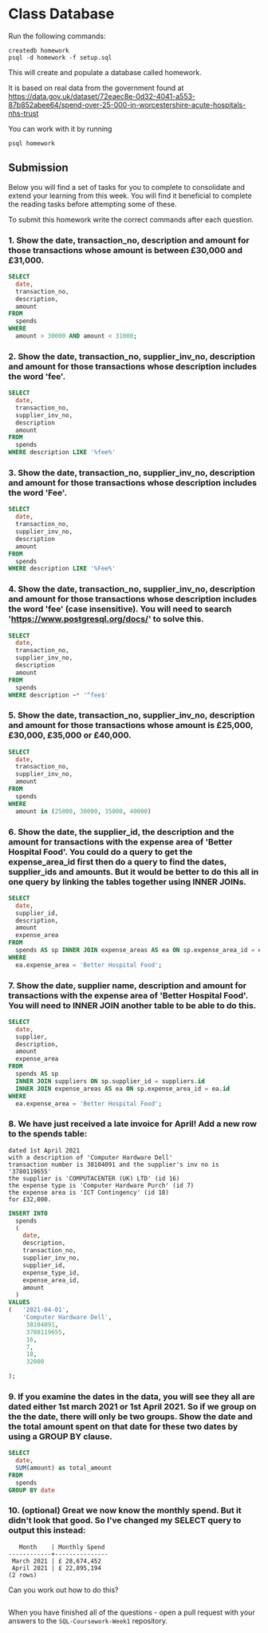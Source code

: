 # Class Database

Run the following commands:

```
createdb homework
psql -d homework -f setup.sql
```

This will create and populate a database called homework.

It is based on real data from the government found at
https://data.gov.uk/dataset/72eaec8e-0d32-4041-a553-87b852abee64/spend-over-25-000-in-worcestershire-acute-hospitals-nhs-trust

You can work with it by running

```
psql homework
```

## Submission

Below you will find a set of tasks for you to complete to consolidate and extend your learning from this week. You will find it beneficial to complete the reading tasks before attempting some of these.

To submit this homework write the correct commands after each question.

### 1. Show the date, transaction_no, description and amount for those transactions whose amount is between £30,000 and £31,000.

```sql
SELECT
  date,
  transaction_no,
  description,
  amount
FROM
  spends
WHERE
  amount > 30000 AND amount < 31000;

```

### 2. Show the date, transaction_no, supplier_inv_no, description and amount for those transactions whose description includes the word 'fee'.

```sql
SELECT
  date,
  transaction_no,
  supplier_inv_no,
  description
  amount
FROM
  spends
WHERE description LIKE '%fee%'

```

### 3. Show the date, transaction_no, supplier_inv_no, description and amount for those transactions whose description includes the word 'Fee'.

```sql
SELECT
  date,
  transaction_no,
  supplier_inv_no,
  description
  amount
FROM
  spends
WHERE description LIKE '%Fee%'
```

### 4. Show the date, transaction_no, supplier_inv_no, description and amount for those transactions whose description includes the word 'fee' (case insensitive). You will need to search 'https://www.postgresql.org/docs/' to solve this.

```sql
SELECT
  date,
  transaction_no,
  supplier_inv_no,
  description
  amount
FROM
  spends
WHERE description ~* '^fee$'

```

### 5. Show the date, transaction_no, supplier_inv_no, description and amount for those transactions whose amount is £25,000, £30,000, £35,000 or £40,000.

```sql
SELECT
  date,
  transaction_no,
  supplier_inv_no,
  amount
FROM
  spends
WHERE
  amount in (25000, 30000, 35000, 40000)
```

### 6. Show the date, the supplier_id, the description and the amount for transactions with the expense area of 'Better Hospital Food'. You could do a query to get the expense_area_id first then do a query to find the dates, supplier_ids and amounts. But it would be better to do this all in one query by linking the tables together using INNER JOINs.

```sql
SELECT
  date,
  supplier_id,
  description,
  amount
  expense_area
FROM
  spends AS sp INNER JOIN expense_areas AS ea ON sp.expense_area_id = ea.id
WHERE
  ea.expense_area = 'Better Hospital Food';
```

### 7. Show the date, supplier name, description and amount for transactions with the expense area of 'Better Hospital Food'. You will need to INNER JOIN another table to be able to do this.

```sql
SELECT
  date,
  supplier,
  description,
  amount
  expense_area
FROM
  spends AS sp 
  INNER JOIN suppliers ON sp.supplier_id = suppliers.id
  INNER JOIN expense_areas AS ea ON sp.expense_area_id = ea.id
WHERE
  ea.expense_area = 'Better Hospital Food';
```

### 8. We have just received a late invoice for April! Add a new row to the spends table:

    dated 1st April 2021
    with a description of 'Computer Hardware Dell'
    transaction number is 38104091 and the supplier's inv no is '3780119655'
    the supplier is 'COMPUTACENTER (UK) LTD' (id 16)
    the expense type is 'Computer Hardware Purch' (id 7)
    the expense area is 'ICT Contingency' (id 18)
    for £32,000.

```sql
INSERT INTO
  spends 
  (
    date,
    description,
    transaction_no, 
    supplier_inv_no,
    supplier_id, 
    expense_type_id,
    expense_area_id,
    amount
  )
VALUES
(   '2021-04-01',
    'Computer Hardware Dell',
     38104091,
     3780119655,
     16,
     7,
     18,
     32000

);
```

### 9. If you examine the dates in the data, you will see they all are dated either 1st march 2021 or 1st April 2021. So if we group on the the date, there will only be two groups. Show the date and the total amount spent on that date for these two dates by using a GROUP BY clause.

```sql
SELECT
  date,
  SUM(amount) as total_amount
FROM
  spends
GROUP BY date
```

### 10. (optional) Great we now know the monthly spend. But it didn't look that good. So I've changed my SELECT query to output this instead:

```
   Month    | Monthly Spend
------------+---------------
 March 2021 | £ 28,674,452
 April 2021 | £ 22,895,194
(2 rows)
```

Can you work out how to do this?

```sql

```

When you have finished all of the questions - open a pull request with your answers to the `SQL-Coursework-Week1` repository.
